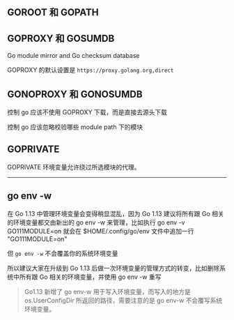 ## GOROOT 和 GOPATH

## GOPROXY 和 GOSUMDB

Go module mirror and Go checksum database

GOPROXY 的默认设置是 `https://proxy.golang.org,direct`

## GONOPROXY 和 GONOSUMDB

控制 go 应该不使用 GOPROXY 下载，而是直接去源头下载

控制 go 应该忽略校验哪些 module path 下的模块

## GOPRIVATE

GOPRIVATE 环境变量允许绕过所选模块的代理。

---

## go env -w 

在 Go 1.13 中管理环境变量会变得稍显混乱，因为 Go 1.13 建议将所有跟 Go 相关的环境变量都交由新出的 go env -w 来管理，比如执行 go env -v GO111MODULE=on 就会在 $HOME/.config/go/env 文件中追加一行 "GO111MODULE=on"

但 `go env -w` 不会覆盖你的系统环境变量

所以建议大家在升级到 Go 1.13 后做一次环境变量的管理方式的转变，比如删除系统中所有跟 Go 相关的环境变量，并使用 go env -w 重写

> Go1.13 新增了 go env-w 用于写入环境变量，而写入的地方是 os.UserConfigDir 所返回的路径，需要注意的是 go env-w 不会覆写系统环境变量。
